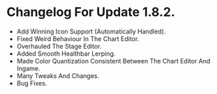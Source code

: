 # Changelog For Update 1.8.2.

- Add Winning Icon Support (Automatically Handled).
- Fixed Weird Behaviour In The Chart Editor.
- Overhauled The Stage Editor.
- Added Smooth Healthbar Lerping.
- Made Color Quantization Consistent Between The Chart Editor And Ingame.
- Many Tweaks And Changes.
- Bug Fixes.
